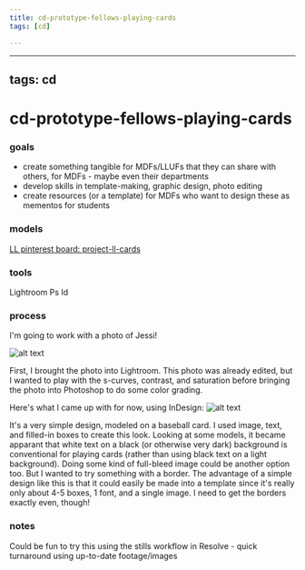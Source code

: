 ```yaml
---
title: cd-prototype-fellows-playing-cards
tags: [cd]

---
```


---
tags: cd
---

# cd-prototype-fellows-playing-cards

### goals
* create something tangible for MDFs/LLUFs that they can share with others, for MDFs - maybe even their departments
* develop skills in template-making, graphic design, photo editing
* create resources (or a template) for MDFs who want to design these as mementos for students

### models

[LL pinterest board: project-ll-cards](https://www.pinterest.com/learninglabpins/project-ll-cards/)

### tools

Lightroom
Ps
Id

### process

I'm going to work with a photo of Jessi!

![alt text](https://files.slack.com/files-pri/T0HTW3H0V-F03K9JFEU2G/20220607.0.001_tdm90dr.hdpinterview.recording-2.jpg?pub_secret=a4ee699a7e)

First, I brought the photo into Lightroom. This photo was already edited, but I wanted to play with the s-curves, contrast, and saturation before bringing the photo into Photoshop to do some color grading.

Here's what I came up with for now, using InDesign:
![alt text](https://files.slack.com/files-pri/T0HTW3H0V-F03Q2LRSQEL/jessi_player_card_v1.png?pub_secret=65e1925ee0)

It's a very simple design, modeled on a baseball card. I used image, text, and filled-in boxes to create this look. Looking at some models, it became apparant that white text on a black (or otherwise very dark) background is conventional for playing cards (rather than using black text on a light background). Doing some kind of full-bleed image could be another option too. But I wanted to try something with a border. The advantage of a simple design like this is that it could easily be made into a template since it's really only about 4-5 boxes, 1 font, and a single image. I need to get the borders exactly even, though!

### notes
Could be fun to try this using the stills workflow in Resolve - quick turnaround using up-to-date footage/images

